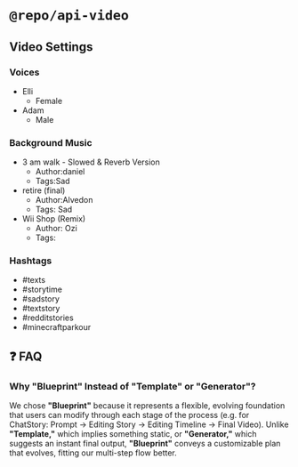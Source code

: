 # `@repo/api-video`

## Video Settings

### Voices
- Elli
  - Female
- Adam
  - Male

### Background Music
- 3 am walk - Slowed & Reverb Version
  - Author:daniel
  - Tags:Sad
- retire (final)
  - Author:Alvedon
  - Tags: Sad
- Wii Shop (Remix)
  - Author: Ozi
  - Tags: 

### Hashtags
- #texts
- #storytime
- #sadstory
- #textstory
- #redditstories
- #minecraftparkour

## ❓ FAQ

### Why "Blueprint" Instead of "Template" or "Generator"?

We chose **"Blueprint"** because it represents a flexible, evolving foundation that users can modify through each stage of the process (e.g. for ChatStory: Prompt → Editing Story → Editing Timeline → Final Video). Unlike **"Template,"** which implies something static, or **"Generator,"** which suggests an instant final output, **"Blueprint"** conveys a customizable plan that evolves, fitting our multi-step flow better.